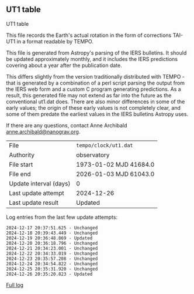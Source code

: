 
## UT1 table

UT1 table

This file records the Earth's actual rotation in the form of
corrections TAI-UT1 in a format readable by TEMPO.

This file is generated from Astropy's parsing of the IERS
bulletins. It should be updated approximately monthly, and it
includes the IERS predictions covering about a year after the
publication date.

This differs slightly from the version traditionally distributed
with TEMPO - that is generated by a combination of a perl script
parsing the output from the IERS web form and a custom C program
generating predictions. As a result, this generated file may not
extend as far into the future as the conventional ut1.dat does.
There are also minor differences in some of the early values; the
origin of these early values is not completely clear, and some of
them predate the earliest values in the IERS bulletins Astropy uses.

If there are any questions, contact Anne Archibald
<anne.archibald@nanograv.org>.

|     |     |
|:--- |:--- |
| File | `tempo/clock/ut1.dat` |
| Authority | observatory |
| File start | 1973-01-02 MJD 41684.0 |
| File end | 2026-01-03 MJD 61043.0 |
| Update interval (days) | 0 |
| Last update attempt | 2024-12-26 |
| Last update result | Updated |

Log entries from the last few update attempts:
```
2024-12-17 20:37:51.625 - Unchanged
2024-12-18 20:39:43.449 - Unchanged
2024-12-19 20:36:48.869 - Updated
2024-12-20 20:36:18.796 - Unchanged
2024-12-21 20:34:23.001 - Unchanged
2024-12-22 20:34:33.019 - Unchanged
2024-12-23 20:35:57.208 - Unchanged
2024-12-24 20:34:54.822 - Unchanged
2024-12-25 20:35:31.920 - Unchanged
2024-12-26 20:35:20.823 - Updated
```
[Full log](https://raw.githubusercontent.com/ipta/pulsar-clock-corrections/main/log/tempo/clock/ut1.dat.log)
